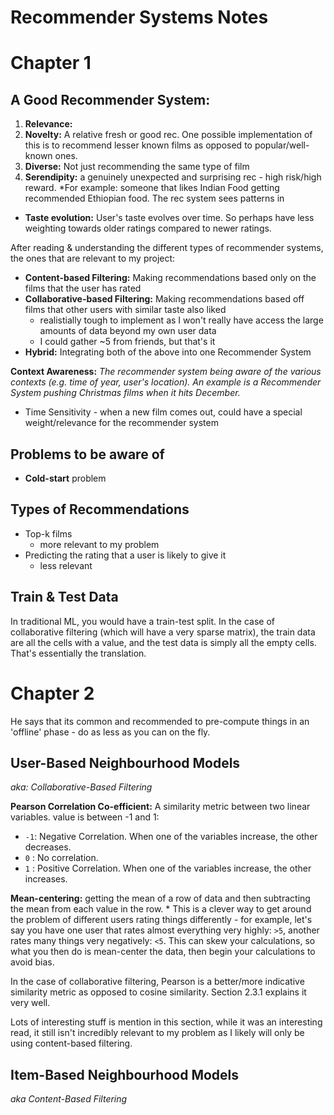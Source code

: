 # Recommender Systems Notes

# Chapter 1

## A Good Recommender System:

1. **Relevance:**
2. **Novelty:** A relative fresh or good rec. One possible implementation of this is to recommend lesser known films as opposed to popular/well-known ones.
3. **Diverse:** Not just recommending the same type of film
4. **Serendipity:** a genuinely unexpected and surprising rec - high risk/high reward. *For example: someone that likes Indian Food getting recommended Ethiopian food. The rec system sees patterns in 

* **Taste evolution:** User's taste evolves over time. So perhaps have less weighting towards older ratings compared to 
newer ratings.

After reading & understanding the different types of recommender systems, the ones that are relevant to my project:

* **Content-based Filtering:** Making recommendations based only on the films that the user has rated
* **Collaborative-based Filtering:** Making recommendations based off films that other users with similar taste also liked
    * realistially tough to implement as I won't really have access the large amounts of data beyond my own user data
    * I could gather ~5 from friends, but that's it
* **Hybrid:** Integrating both of the above into one Recommender System

**Context Awareness:** *The recommender system being aware of the various contexts (e.g. time of year, user's location). An example is a Recommender System pushing Christmas films when it hits December.*

* Time Sensitivity - when a new film comes out, could have a special weight/relevance for the recommender system

## Problems to be aware of

* **Cold-start** problem

## Types of Recommendations

* Top-k films
    * more relevant to my problem
* Predicting the rating that a user is likely to give it
    * less relevant

## Train & Test Data

In traditional ML, you would have a train-test split. In the case of collaborative filtering (which will have a very sparse matrix), the train data are all the cells with a value, and the test data is simply all the empty cells. That's essentially the translation.

# Chapter 2

He says that its common and recommended to pre-compute things in an 'offline' phase - do as less as you can on the fly.

## User-Based Neighbourhood Models
*aka: Collaborative-Based Filtering*

**Pearson Correlation Co-efficient:** A similarity metric between two linear variables. value is between -1 and 1:
* `-1`: Negative Correlation. When one of the variables increase, the other decreases.
* `0` : No correlation.
* `1` : Positive Correlation. When one of the variables increase, the other increases.

**Mean-centering:** getting the mean of a row of data and then subtracting the mean from each value in the row.
    * This is a clever way to get around the problem of different users rating things differently - for example, let's say you have one user that rates almost everything very highly: `>5`, another rates many things very negatively: `<5`. This can skew your calculations, so what you then do is mean-center the data, then begin your calculations to avoid bias.

In the case of collaborative filtering, Pearson is a better/more indicative similarity metric as opposed to cosine similarity. Section 2.3.1 explains it very well.

Lots of interesting stuff is mention in this section, while it was an interesting read, it still isn't incredibly relevant to my problem as I likely will only be using content-based filtering.

## Item-Based Neighbourhood Models

*aka Content-Based Filtering*
